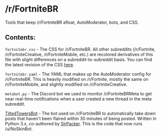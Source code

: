 # /r/FortniteBR
Tools that keep /r/FortniteBR afloat, AutoModerator, bots, and CSS.

## Contents:
`fortnitebr.css` - The CSS for /r/FortniteBR. All other subreddits (/r/Fortnite, /r/FortniteCreative, /r/FortniteMobile, etc.) are recolored derivatives of this file with slight differences on a subreddit-to-subreddit basis. You can find the latest revision of the CSS [here](https://www.reddit.com/r/fortnitebr/about/stylesheet/).

`fortnitebr.yaml` - The YAML that makes up the AutoModerator config for /r/FortniteBR. This is heavily modified on /r/Fortnite, mostly the same on /r/FortniteMobile, and slightly modified on /r/FortniteCreative.

`metabot.py` - The Discord bot we used to monitor /r/FortniteBRMeta to get near real-time notifications when a user created a new thread in the meta subreddit.

[TiltedTowersBot](https://github.com/Snaacky/TiltedTowersBot) - The bot used on /r/FortniteBR to automatically take down posts that haven't been flaired within 30 minutes of being posted. Written in Python 3.x, co-authored by [SirPacker](https://github.com/SirPacker). This is the code that now runs /u/NoSkinBot.
